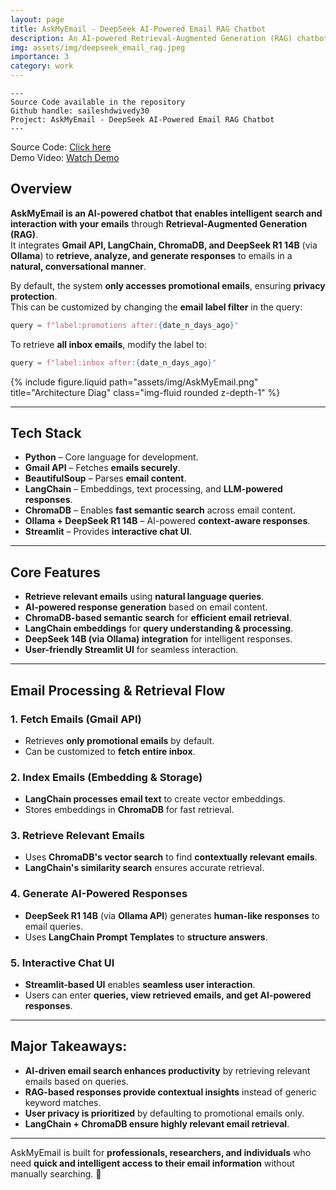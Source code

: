 ```yaml
---
layout: page
title: AskMyEmail - DeepSeek AI-Powered Email RAG Chatbot
description: An AI-powered Retrieval-Augmented Generation (RAG) chatbot that retrieves, analyzes, and chats with your emails using intelligent search and response generation.
img: assets/img/deepseek_email_rag.jpeg
importance: 3
category: work
---
```

    ---
    Source Code available in the repository
    Github handle: saileshdwivedy30
    Project: AskMyEmail - DeepSeek AI-Powered Email RAG Chatbot
    ---

Source Code: <a href="https://github.com/saileshdwivedy30/Ask-My-Email">Click here</a>\
Demo Video: <a href="https://www.youtube.com/watch?v=3kpnK6ljzY8">Watch Demo</a>

## **Overview**
**AskMyEmail is an AI-powered chatbot that enables intelligent search and interaction with your emails** through **Retrieval-Augmented Generation (RAG)**.  
It integrates **Gmail API, LangChain, ChromaDB, and DeepSeek R1 14B** (via **Ollama**) to **retrieve, analyze, and generate responses** to emails in a **natural, conversational manner**.

By default, the system **only accesses promotional emails**, ensuring **privacy protection**.  
This can be customized by changing the **email label filter** in the query:

```python
query = f"label:promotions after:{date_n_days_ago}"
```

To retrieve **all inbox emails**, modify the label to:

```python
query = f"label:inbox after:{date_n_days_ago}"
```

<div class="row justify-content-sm-center">
    <div class="col-sm mt-3 mt-md-0">
        {% include figure.liquid path="assets/img/AskMyEmail.png" title="Architecture Diag" class="img-fluid rounded z-depth-1" %}
    </div>
</div>


---
## **Tech Stack**
- **Python** – Core language for development.
- **Gmail API** – Fetches **emails securely**.
- **BeautifulSoup** – Parses **email content**.
- **LangChain** – Embeddings, text processing, and **LLM-powered responses**.
- **ChromaDB** – Enables **fast semantic search** across email content.
- **Ollama + DeepSeek R1 14B** – AI-powered **context-aware responses**.
- **Streamlit** – Provides **interactive chat UI**.

---
## **Core Features**
- **Retrieve relevant emails** using **natural language queries**.  
- **AI-powered response generation** based on email content.  
- **ChromaDB-based semantic search** for **efficient email retrieval**.  
- **LangChain embeddings** for **query understanding & processing**.  
- **DeepSeek 14B (via Ollama) integration** for intelligent responses.  
- **User-friendly Streamlit UI** for seamless interaction.  

---
## **Email Processing & Retrieval Flow**
### **1. Fetch Emails (Gmail API)**
- Retrieves **only promotional emails** by default.  
- Can be customized to **fetch entire inbox**.

### **2. Index Emails (Embedding & Storage)**
- **LangChain processes email text** to create vector embeddings.  
- Stores embeddings in **ChromaDB** for fast retrieval.

### **3. Retrieve Relevant Emails**
- Uses **ChromaDB's vector search** to find **contextually relevant emails**.  
- **LangChain's similarity search** ensures accurate retrieval.

### **4. Generate AI-Powered Responses**
- **DeepSeek R1 14B** (via **Ollama API**) generates **human-like responses** to email queries.  
- Uses **LangChain Prompt Templates** to **structure answers**.

### **5. Interactive Chat UI**
- **Streamlit-based UI** enables **seamless user interaction**.  
- Users can enter **queries, view retrieved emails, and get AI-powered responses**.

---
## **Major Takeaways:**
- **AI-driven email search enhances productivity** by retrieving relevant emails based on queries.  
- **RAG-based responses provide contextual insights** instead of generic keyword matches.  
- **User privacy is prioritized** by defaulting to promotional emails only.  
- **LangChain + ChromaDB ensure highly relevant email retrieval**.  

---
AskMyEmail is built for **professionals, researchers, and individuals** who need **quick and intelligent access to their email information** without manually searching. 🚀
